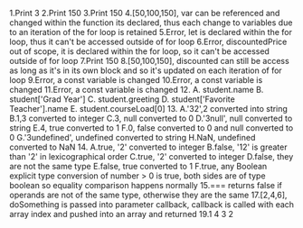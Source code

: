 1.Print 3
2.Print 150
3.Print 150
4.[50,100,150], var can be referenced and changed within the function its declared, thus each change to variables due to an iteration of the for loop is retained
5.Error, let is declared within the for loop, thus it can't be accessed outside of for loop
6.Error, discountedPrice out of scope, it is declared within the for loop, so it can't be accessed outside of for loop
7.Print 150
8.[50,100,150], discounted can still be access as long as it's in its own block and so it's updated on each iteration of for loop
9.Error, a const variable is changed
10.Error, a const variable is changed
11.Error, a const variable is changed
12.
A. student.name
B. student['Grad Year']
C. student.greeting
D. student['Favorite Teacher'].name
E. student.courseLoad[0]
13.
A.'32',2 converted into string
B.1,3 converted to integer
C.3, null converted to 0
D.'3null', null converted to string
E.4, true converted to 1
F.0, false converted to 0 and null converted to 0
G.'3undefined', undefined converted to string
H.NaN, undefined converted to NaN
14.
A.true, '2' converted to integer
B.false, '12' is greater than '2' in lexicographical order
C.true, '2' converted to integer
D.false, they are not the same type
E.false, true converted to 1
F.true, any Boolean explicit type conversion of number > 0 is true, both sides are of type boolean so equality comparison happens normally
15.=== returns false if operands are not of the same type, otherwise they are the same
17.[2,4,6], doSomething is passed into parameter callback, callback is called with each array index and pushed into an array and returned
19.1 4 3 2
